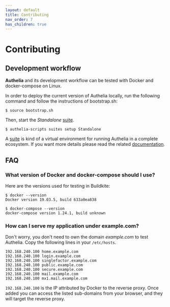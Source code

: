 ```yaml
---
layout: default
title: Contributing
nav_order: 7
has_children: true
---
```


# Contributing

## Development workflow

**Authelia** and its development workflow can be tested with Docker and docker-compose on Linux.

In order to deploy the current version of Authelia locally, run the following command and follow the instructions of 
bootstrap.sh:

```console
$ source bootstrap.sh
```

Then, start the *Standalone* [suite].
```console
$ authelia-scripts suites setup Standalone
```

A [suite] is kind of a virtual environment for running Authelia in a complete ecosystem. If you want more details please 
read the related [documentation](./suites.md).

## FAQ

### What version of Docker and docker-compose should I use?

Here are the versions used for testing in Buildkite:

```console
$ docker --version
Docker version 19.03.5, build 633a0ea838

$ docker-compose --version
docker-compose version 1.24.1, build unknown
```

### How can I serve my application under example.com?

Don't worry, you don't need to own the domain *example.com* to test Authelia. Copy the following lines in 
your `/etc/hosts`.

```
192.168.240.100 home.example.com
192.168.240.100 login.example.com
192.168.240.100 singlefactor.example.com
192.168.240.100 public.example.com
192.168.240.100 secure.example.com
192.168.240.100 mail.example.com
192.168.240.100 mx1.mail.example.com
```

`192.168.240.100` is the IP attributed by Docker to the reverse proxy. Once added you can access the listed sub-domains 
from your browser, and they will target the reverse proxy.

[suite]: ./suites.md